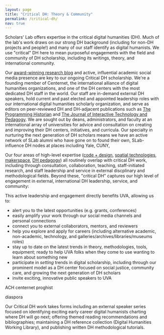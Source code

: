 ```yaml
---
layout: page
title: "Critical DH: Theory & Community"
permalink: /critical-dh/
nav: true
---
```


Scholars' Lab offers expertise in the critical digital humanities (DH). Much of the lab's work draws on our strong DH background (including for non-DH projects and people!) and many of our staff identify as digital humanists. We use "critical" DH here to mean purposeful engagements with the field and community of DH scholarship, including its writings, theory, and international community.

Our [award-winning research blog](/blog) and active, influential academic social media presence are key to our ongoing Critical DH scholarship. We're a founding member of Centernet, the international alliance of digital humanities organizations, and one of the DH centers with the most dedicated DH staff in the world. Our staff are in-demand external DH speakers, hold current and past elected and appointed leadership roles with our international digital humanities scholarly organization, and serve as editors on peer-reviewed DH and DH-adjacent publications such as [The Programming Historian](programminghistorian.org) and [The Journal of Interactive Technology and Pedagogy](https://cuny.manifoldapp.org/journals/jitp). We are sought out by deans, administrators, and faculty at an international array of universities for advice and consultation on creating and improving their DH centers, initiatives, and curricula. Our specialty in nurturing the next generation of DH scholars means we have an active network of SLab alumni who have gone on to found their own, SLab-influence DH nodes at places including Yale, CUNY, 

Our four areas of high-level expertise ([code + design](/code-design), [spatial technologies](/spatial-technologies), [makerspace](/makerspace), [DH pedagogy](/dh-pedagogy)) all routinely overlap with critical DH work, including through consultation, collaboration, teaching, staff-initiated research, and staff leadership and service in external discplinary and methodological fields. Beyond these, "critical DH" captures our high level of engagement in external, international DH leadership, service, and community:

This active leadership and engagement directly benefits UVA, allowing us to:
* alert you to the latest opportunities (e.g. grants, conferences)
* easily amplify your work through our social media channels and personal connections
* connect you to external collaborators, mentors, and reviewers
* help you explore and apply for careers (including alternative academic, non-academic, technology, and galleries/archives/libraries/museums roles)
* stay up to date on the latest trends in theory, methodologies, tools, equipment; ready to help UVA folks when they come to use wanting to learn about something new
* participate in _setting_ trends in digital scholarship, including through our prominent model as a DH center focused on social justice, community care, and growing the next generation of DH scholars
* invite exciting, innovative public speakers to UVA



ACH
centernet
proghist

diaspora

Our Critical DH work takes forms including an external speaker series focused on identifying exciting early career digital humanists charting where DH will go next; offering themed reading recommendations and bibliographies; maintaining a DH reference collection (Digital Humanities Working Library), and publishing written DH methodological tutorials.

<!-- Figure out if/how to represent staff here (who, how they're involved) -->

<!-- ## Digital Humanities Working Library
Description, links (review website, Zotero library, zine library?, blog posts about the DHWL) to DHWL will go here once Jeremy is ready.
-->

<!-- add link to research blog posts, or some subset we tag as critical DH? -->

